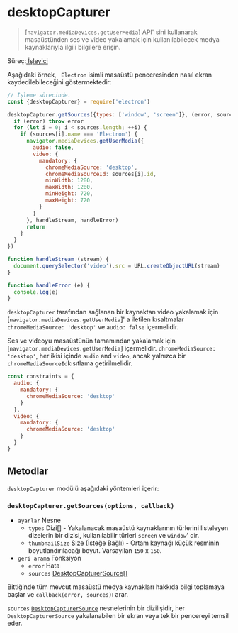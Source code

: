 # desktopCapturer

> [`navigator.mediaDevices.getUserMedia`] API' sini kullanarak masaüstünden ses ve video yakalamak için kullanılabilecek medya kaynaklarıyla ilgili bilgilere erişin.

Süreç:[ İşleyici](../glossary.md#renderer-process)

Aşağıdaki örnek, ` Electron` isimli masaüstü penceresinden nasıl ekran kaydedilebileceğini göstermektedir:

```javascript
// İşleme sürecinde.
const {desktopCapturer} = require('electron')

desktopCapturer.getSources({types: ['window', 'screen']}, (error, sources) => {
  if (error) throw error
  for (let i = 0; i < sources.length; ++i) {
    if (sources[i].name === 'Electron') {
      navigator.mediaDevices.getUserMedia({
        audio: false,
        video: {
          mandatory: {
            chromeMediaSource: 'desktop',
            chromeMediaSourceId: sources[i].id,
            minWidth: 1280,
            maxWidth: 1280,
            minHeight: 720,
            maxHeight: 720
          }
        }
      }, handleStream, handleError)
      return
    }
  }
})

function handleStream (stream) {
  document.querySelector('video').src = URL.createObjectURL(stream)
}

function handleError (e) {
  console.log(e)
}
```

`desktopCapturer` tarafından sağlanan bir kaynaktan video yakalamak için [`navigator.mediaDevices.getUserMedia`]' a iletilen kısaltmalar `chromeMediaSource: 'desktop'` ve `audio: false` içermelidir.

Ses ve videoyu masaüstünün tamamından yakalamak için [`navigator.mediaDevices.getUserMedia`] içermelidir. `chromeMediaSource: 'desktop'`, her ikisi içinde `audio` and `video`, ancak yalnızca bir `chromeMediaSourceId`kısıtlama getirilmelidir.

```javascript
const constraints = {
  audio: {
    mandatory: {
      chromeMediaSource: 'desktop'
    }
  },
  video: {
    mandatory: {
      chromeMediaSource: 'desktop'
    }
  }
}
```

## Metodlar

`desktopCapturer` modülü aşağıdaki yöntemleri içerir:

### `desktopCapturer.getSources(options, callback)`

* `ayarlar` Nesne 
  * `types` Dizi[] - Yakalanacak masaüstü kaynaklarının türlerini listeleyen dizelerin bir dizisi, kullanılabilir türleri `screen` ve `window`' dir.
  * `thumbnailSize` [Size](structures/size.md) (İsteğe Bağlı) - Ortam kaynağı küçük resminin boyutlandırılacağı boyut. Varsayılan `150` x `150`.
* `geri arama` Fonksiyon 
  * `error` Hata 
  * `sources` [DesktopCapturerSource[]](structures/desktop-capturer-source.md)

Bittiğinde tüm mevcut masaüstü medya kaynakları hakkıda bilgi toplamaya başlar ve `callback(error, sources)`ı arar.

`sources` [`DesktopCapturerSource`](structures/desktop-capturer-source.md) nesnelerinin bir dizilişidir, her `DesktopCapturerSource` yakalanabilen bir ekran veya tek bir pencereyi temsil eder.